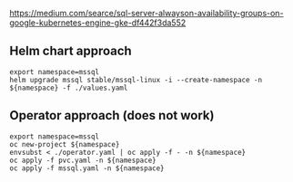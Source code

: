 https://medium.com/searce/sql-server-alwayson-availability-groups-on-google-kubernetes-engine-gke-df442f3da552

## Helm chart approach

```shell
export namespace=mssql
helm upgrade mssql stable/mssql-linux -i --create-namespace -n ${namespace} -f ./values.yaml
```


## Operator approach (does not work)

```shell
export namespace=mssql
oc new-project ${namespace}
envsubst < ./operator.yaml | oc apply -f - -n ${namespace}
oc apply -f pvc.yaml -n ${namespace}
oc apply -f mssql.yaml -n ${namespace}
```